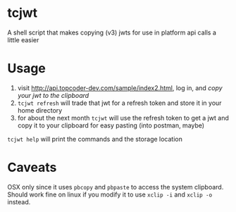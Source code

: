 # tcjwt

A shell script that makes copying (v3) jwts for use in platform api calls a little easier

# Usage

1. visit http://api.topcoder-dev.com/sample/index2.html, log in, and *copy your jwt to the clipboard*
2. ```tcjwt refresh``` will trade that jwt for a refresh token and store it in your home directory
3. for about the next month ```tcjwt``` will use the refresh token to get a jwt and copy it to your
   clipboard for easy pasting (into postman, maybe)

```tcjwt help``` will print the commands and the storage location

# Caveats

OSX only since it uses ```pbcopy``` and ```pbpaste``` to access the system clipboard. Should work fine
on linux if you modify it to use ```xclip -i``` and ```xclip -o``` instead.
